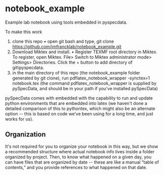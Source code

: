 # notebook_example
Example lab notebook using tools embedded in pyspecdata.

To make this work

1.	clone this repo 
•	open git bash and type, git clone https://github.com/jmfrancklab/notebook_example.git
2.	Download Miktex and install. 
•	Register TEXMF root directory in Miktex. To register, open Miktex. File> Switch to Miktex administrator mode> Settings> Directories. Click the + button to add directory of git\pyspecdata. 
3.	in the main directory of this repo (the notebook_example folder generated by git clone), run pdflatex_notebook_wrapper -synctex=1 notebook.tex (the command pdflatex_notebook_wrapper is supplied by pySpecData, and should be in your path if you've installed pySpecData)

pySpecData comes with embedded with the capability to run and update python environments that are embedded into latex (we haven't done a detailed comparison of this to pythontex, which might also be an alternate option -- this is based on code we've been using for a long time, and just works for us).

## Organization

It's not required for you to organize your notebook in this way, but we show a recommended structure where actual notebook info lives inside a folder organized by project.
Then, to know what happened on a given day, you can have files that are organized by date -- these are like a manual “table of contents,” and you provide references to what happened on that date.
